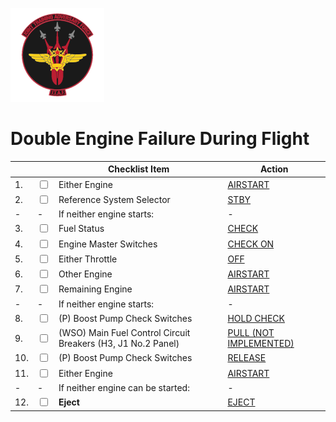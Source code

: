 ![JTAF Logo](../../../JTAF/img/Logo.png)

# **Double Engine Failure During Flight**

| | | Checklist Item | Action |
|-|-| ---------------| -------|
|1.|  <input type="checkbox">  | Either Engine | [AIRSTART](../inflight/engine_failure_during_flight.md#airstart) |
|2.|  <input type="checkbox">  | Reference System Selector | [STBY](../../../cockpit/pilot/flight_director_group.md#reference-system-selector-switch) |
|- | -                         |If neither engine starts: |- |
|3.|  <input type="checkbox">  | Fuel Status | [CHECK](../../../cockpit/pilot/right_main_panel.md#fuel-quantity-indicator) |
|4.|  <input type="checkbox">  | Engine Master Switches | [CHECK ON](../../../cockpit/pilot/left_console/front_section.md#engine-master-switches) |
|5.|  <input type="checkbox">  | Either Throttle | [OFF](../../../cockpit/pilot/left_console/front_section.md#throttles) |
|6.|  <input type="checkbox">  | Other Engine | [AIRSTART](../inflight/engine_failure_during_flight.md#airstart) |
|7.|  <input type="checkbox">  | Remaining Engine | [AIRSTART](../inflight/engine_failure_during_flight.md#airstart) |
|- | -                         | If neither engine starts: |- |
|8.|  <input type="checkbox">  | (P) Boost Pump Check Switches | [HOLD CHECK](../../../cockpit/pilot/left_console/center_section.md#boost-pump-check-switches) |
|9.|  <input type="checkbox">  | (WSO) Main Fuel Control Circuit Breakers (H3, J1 No.2 Panel)  | [PULL (NOT IMPLEMENTED)](../../../systems/electrics.md#cb-panel-2) |
|10.|  <input type="checkbox">  | (P) Boost Pump Check Switches | [RELEASE](../../../cockpit/pilot/left_console/center_section.md#boost-pump-check-switches) |
|11.|  <input type="checkbox">  | Either Engine | [AIRSTART](../inflight/engine_failure_during_flight.md#airstart) |
|- |-                          |If neither engine can be started: |-|
|12.|  <input type="checkbox">  | **Eject** |[EJECT](../../../cockpit/pilot/stick_seat.md#seat) |